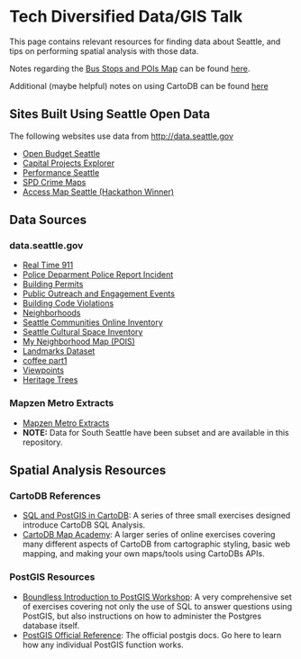 # Tech Diversified Data/GIS Talk

This page contains relevant resources for finding data about Seattle, and tips on
performing spatial analysis with those data.

Notes regarding the [Bus Stops and POIs Map](https://td-data-workshop.cartodb.com/viz/67413342-2174-11e6-9958-0ecfd53eb7d3/public_map)
can be found [here](bus_amenity_analysis.markdown).

Additional (maybe helpful) notes on using CartoDB can be found [here](cartodb-notes.markdown)

## Sites Built Using Seattle Open Data

The following websites use data from http://data.seattle.gov

- [Open Budget Seattle](http://openbudget.seattle.gov/#!/year/default)
- [Capital Projects Explorer](https://capitalprojects.seattle.gov/#/)
- [Performance Seattle](https://performance.seattle.gov)
- [SPD Crime Maps](http://www.seattle.gov/seattle-police-department/crime-data/online-crime-maps)
- [Access Map Seattle (Hackathon Winner)](http://www.accessmapseattle.com)

## Data Sources

### data.seattle.gov

- [Real Time 911](https://data.seattle.gov/Public-Safety/Seattle-Real-Time-Fire-911-Calls/kzjm-xkqj)
- [Police Deparment Police Report Incident](https://data.seattle.gov/Public-Safety/Seattle-Police-Department-Police-Report-Incident/7ais-f98f)
- [Building Permits](https://data.seattle.gov/Permitting/Building-Permits-Current/mags-97de)
- [Public Outreach and Engagement Events](https://data.seattle.gov/Community/Public-Outreach-and-Engagement-Events/8pec-7ugc)
- [Building Code Violations](https://data.seattle.gov/Community/Code-Violation-Cases/dk8m-pdjf)
- [Neighborhoods](https://data.seattle.gov/dataset/Neighborhoods/2mbt-aqqx)
- [Seattle Communities Online Inventory](https://data.seattle.gov/Community/Seattle-Communities-Online-Inventory/5ytf-wban)
- [Seattle Cultural Space Inventory](https://data.seattle.gov/Community/Seattle-Cultural-Space-Inventory/vsxr-aydq)
- [My Neighborhood Map (POIS)](https://data.seattle.gov/Community/My-Neighborhood-Map/82su-5fxf)
- [Landmarks Dataset](https://data.seattle.gov/Community/Landmarks/7nqc-eijt)
- [coffee part1](https://data.seattle.gov/Finance/coffee-part-1/5zuz-gefe)
- [Viewpoints](https://data.seattle.gov/Community/Viewpoints/5bsb-yqra)
- [Heritage Trees](https://data.seattle.gov/Community/Heritage-Trees/5979-eagq)

### Mapzen Metro Extracts

- [Mapzen Metro Extracts](https://mapzen.com/data/metro-extracts/)
- **NOTE:** Data for South Seattle have been subset and are available in this repository.

## Spatial Analysis Resources

### CartoDB References

- [SQL and PostGIS in CartoDB](https://academy.cartodb.com/courses/sql-postgis/): A series of three small exercises designed
  introduce CartoDB SQL Analysis.
- [CartoDB Map Academy](https://academy.cartodb.com/courses/sql-postgis/): A larger series of online exercises covering many
  different aspects of CartoDB from cartographic styling, basic web mapping, and making your own maps/tools using CartoDBs APIs.

### PostGIS Resources

- [Boundless Introduction to PostGIS Workshop](http://workshops.boundlessgeo.com/postgis-intro/): A very comprehensive set of
  exercises covering not only the use of SQL to answer questions using PostGIS, but also instructions on how to administer the
  Postgres database itself.
- [PostGIS Official Reference](http://postgis.net/docs/reference.html): The official postgis docs. Go here to learn how any
  individual PostGIS function works.
